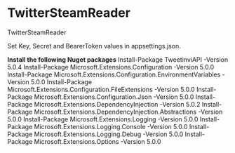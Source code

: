 ﻿# TwitterSteamReader
TwitterSteamReader 

Set Key, Secret and BearerToken values in appsettings.json. 

**Install the following Nuget packages**
Install-Package TweetinviAPI -Version 5.0.4
Install-Package Microsoft.Extensions.Configuration -Version 5.0.0
Install-Package Microsoft.Extensions.Configuration.EnvironmentVariables -Version 5.0.0
Install-Package Microsoft.Extensions.Configuration.FileExtensions -Version 5.0.0
Install-Package Microsoft.Extensions.Configuration.Json -Version 5.0.0
Install-Package Microsoft.Extensions.DependencyInjection -Version 5.0.2
Install-Package Microsoft.Extensions.DependencyInjection.Abstractions -Version 5.0.0
Install-Package Microsoft.Extensions.Logging -Version 5.0.0
Install-Package Microsoft.Extensions.Logging.Console -Version 5.0.0
Install-Package Microsoft.Extensions.Logging.Debug -Version 5.0.0
Install-Package Microsoft.Extensions.Options -Version 5.0.0